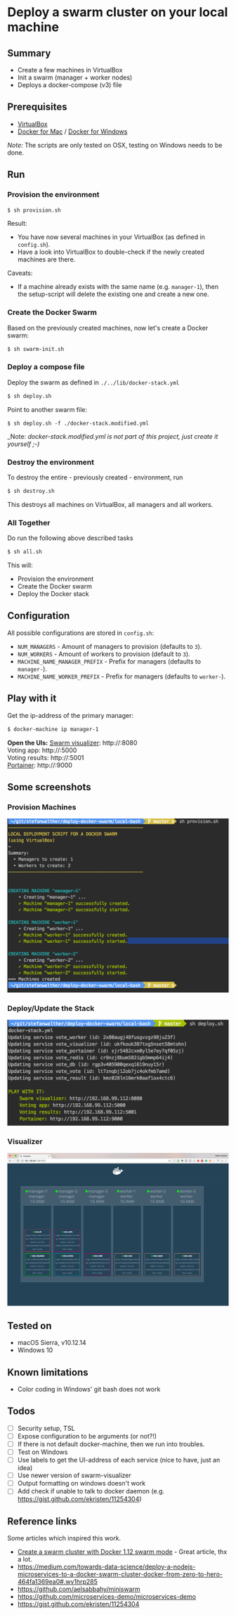 # Deploy a swarm cluster on your local machine

## Summary

- Create a few machines in VirtualBox
- Init a swarm (manager + worker nodes)
- Deploys a docker-compose (v3) file

## Prerequisites

- [VirtualBox](https://www.virtualbox.org/)
- [Docker for Mac](https://docs.docker.com/docker-for-mac/) / [Docker for Windows](https://docs.docker.com/docker-for-windows/)

_Note:_ The scripts are only tested on OSX, testing on Windows needs to be done.

## Run

### Provision the environment

```sh
$ sh provision.sh
```

Result:  

- You have now several machines in your VirtualBox (as defined in `config.sh`).
- Have a look into VirtualBox to double-check if the newly created machines are there.

Caveats:  

- If a machine already exists with the same name (e.g. `manager-1`), then the setup-script will delete the existing one and create a new one.

### Create the Docker Swarm

Based on the previously created machines, now let's create a Docker swarm:

```sh
$ sh swarm-init.sh
```


### Deploy a compose file

Deploy the swarm as defined in `./../lib/docker-stack.yml`

```sh
$ sh deploy.sh
```

Point to another swarm file:

```
$ sh deploy.sh -f ./docker-stack.modified.yml
```

_Note: _docker-stack.modified.yml is not part of this project, just create it yourself ;-)_

### Destroy the environment

To destroy the entire - previously created - environment, run

```sh
$ sh destroy.sh
```

This destroys all machines on VirtualBox, all managers and all workers.

### All Together

Do run the following above described tasks

```sh
$ sh all.sh
```

This will:

- Provision the environment
- Create the Docker swarm
- Deploy the Docker stack

## Configuration

All possible configurations are stored in `config.sh`:

- `NUM_MANAGERS` - Amount of managers to provision (defaults to `3`).
- `NUM_WORKERS` - Amount of workers to provision (default to `3`).
- `MACHINE_NAME_MANAGER_PREFIX` - Prefix for managers (defaults to `manager-`).
- `MACHINE_NAME_WORKER_PREFIX` - Prefix for managers (defaults to `worker-`).


## Play with it

Get the ip-address of the primary manager:
```sh
$ docker-machine ip manager-1
```

**Open the UIs:**
[Swarm visualizer](https://hub.docker.com/r/dockersamples/visualizer/): http://<manager-ip>:8080  
Voting app: http://<manager-ip>:5000  
Voting results: http://<manager-ip>:5001  
[Portainer](http://portainer.io/): http://<manager-ip>:9000    

## Some screenshots

### Provision Machines

![Visualizer](./images/provision.png)

### Deploy/Update the Stack

![Visualizer](./images/deploy.png)

### Visualizer

![Visualizer](./images/visualizer.png)

## Tested on

- macOS Sierra, v10.12.14
- Windows 10

## Known limitations

- Color coding in Windows' git bash does not work

## Todos

- [ ] Security setup, TSL
- [ ] Expose configuration to be arguments (or not?!)
- [ ] If there is not default docker-machine, then we run into troubles.
- [ ] Test on Windows
- [ ] Use labels to get the UI-address of each service (nice to have, just an idea)
- [ ] Use newer version of swarm-visualizer
- [ ] Output formatting on windows doesn't work
- [ ] Add check if unable to talk to docker daemon (e.g. https://gist.github.com/ekristen/11254304)

## Reference links

Some articles which inspired this work.

- [Create a swarm cluster with Docker 1.12 swarm mode](http://lucjuggery.com/blog/?p=566) - Great article, thx a lot.
- https://medium.com/towards-data-science/deploy-a-nodejs-microservices-to-a-docker-swarm-cluster-docker-from-zero-to-hero-464fa1369ea0#.wv1hrp285
- https://github.com/aelsabbahy/miniswarm
- https://github.com/microservices-demo/microservices-demo
- https://gist.github.com/ekristen/11254304